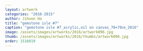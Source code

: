 ```yaml
---
layout: artwork
categories: "2016-2015"
author: Jihoon Ha
title: "gemstone isle #7"
caption: "gemstone isle #7_acrylic,oil on canvas_70×70㎝_2016"
image: /assets/images/artworks/2016/artwork096.jpg
thumb: /assets/images/artworks/2016/thumbs/artwork096.jpg
order: 1516019
---
```

